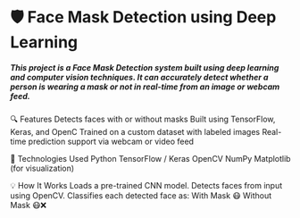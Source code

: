 <h1>🛡️ Face Mask Detection using Deep Learning</h1>
<h5>This project is a Face Mask Detection system built using deep learning and computer vision techniques. It can accurately detect whether a person is wearing a mask or not in real-time from an image or webcam feed.</h5>

🔍 Features
Detects faces with or without masks
Built using TensorFlow, Keras, and OpenC
Trained on a custom dataset with labeled images
Real-time prediction support via webcam or video feed

📁 Technologies Used
Python
TensorFlow / Keras
OpenCV
NumPy
Matplotlib (for visualization)

💡 How It Works
Loads a pre-trained CNN model.
Detects faces from input using OpenCV.
Classifies each detected face as:
With Mask 😷
Without Mask 😷❌
